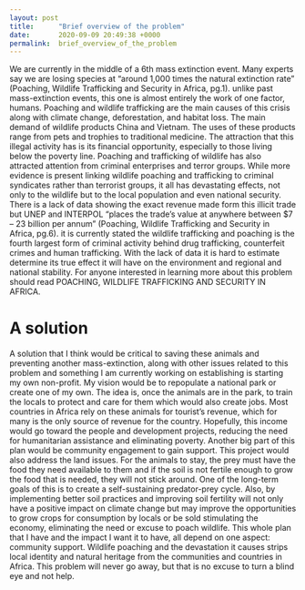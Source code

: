 ```yaml
---
layout: post
title:      "Brief overview of the problem"
date:       2020-09-09 20:49:38 +0000
permalink:  brief_overview_of_the_problem
---
```





We are currently in the middle of a 6th mass extinction event.  Many experts say we are losing species at “around 1,000 times the natural extinction rate” (Poaching, Wildlife Trafficking and Security in Africa, pg.1).  unlike past mass-extinction events, this one is almost entirely the work of one factor, humans.  Poaching and wildlife trafficking are the main causes of this crisis along with climate change, deforestation, and habitat loss.  The main demand of wildlife products China and Vietnam. The uses of these products range from pets and trophies to traditional medicine.  The attraction that this illegal activity has is its financial opportunity, especially to those living below the poverty line.  Poaching and trafficking of wildlife has also attracted attention from criminal enterprises and terror groups.  While more evidence is present linking wildlife poaching and trafficking to criminal syndicates rather than terrorist groups, it all has devastating effects, not only to the wildlife but to the local population and even national security.  There is a lack of data showing the exact revenue made form this illicit trade but UNEP and INTERPOL “places the trade’s value at anywhere between $7 – 23 billion per annum” (Poaching, Wildlife Trafficking and Security in Africa, pg.6).  it is currently stated the wildlife trafficking and poaching is the fourth largest form of criminal activity behind drug trafficking, counterfeit crimes and human trafficking.  With the lack of data it is hard to estimate determine its true effect it will have on the environment and regional and national stability.  For anyone interested in learning more about this problem should read POACHING, WILDLIFE TRAFFICKING AND SECURITY IN AFRICA.

# A solution

A solution that I think would be critical to saving these animals and preventing another mass-extinction, along with other issues related to this problem and something I am currently working on establishing is starting my own non-profit.  My vision would be to repopulate a national park or create one of my own.  The idea is, once the animals are in the park, to train the locals to protect and care for them which would also create jobs.  Most countries in Africa rely on these animals for tourist’s revenue, which for many is the only source of revenue for the country.  Hopefully, this income would go toward the people and development projects, reducing the need for humanitarian assistance and eliminating poverty. Another big part of this plan would be community engagement to gain support.  This project would also address the land issues. For the animals to stay, the prey must have the food they need available to them and if the soil is not fertile enough to grow the food that is needed, they will not stick around.  One of the long-term goals of this is to create a self-sustaining predator-prey cycle.  Also, by implementing better soil practices and improving soil fertility will not only have a positive impact on climate change but may improve the opportunities to grow crops for consumption by locals or be sold stimulating the economy, eliminating the need or excuse to poach wildlife.  This whole plan that I have and the impact I want it to have, all depend on one aspect: community support.  Wildlife poaching and the devastation it causes strips local identity and natural heritage from the communities and countries in Africa.  This problem will never go away, but that is no excuse to turn a blind eye and not help.



